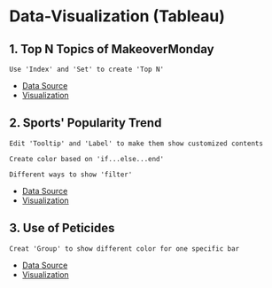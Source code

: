 # Data-Visualization (Tableau)

## 1. Top N Topics of MakeoverMonday
```Use 'Index' and 'Set' to create 'Top N'```
* [Data Source](https://data.world/makeovermonday/2019w53)
* [Visualization](https://public.tableau.com/profile/zhenyu5045#!/vizhome/TopN_15781727507850/TopNMethods)

## 2. Sports' Popularity Trend
```Edit 'Tooltip' and 'Label' to make them show customized contents```

```Create color based on 'if...else...end'```

```Different ways to show 'filter'```
* [Data Source](https://data.world/makeovermonday/2020w1-what-is-americas-most-popular-sport)
* [Visualization](https://public.tableau.com/profile/zhenyu5045#!/vizhome/SportsPopularityTrend2004-2017/Summary?publish=yes)

## 3. Use of Peticides
```Creat 'Group' to show different color for one specific bar```
* [Data Source](https://data.world/makeovermonday/2020w2)
* [Visualization](https://public.tableau.com/profile/zhenyu5045#!/vizhome/CoparisionofPeticidesUse/Report?publish=yes)
